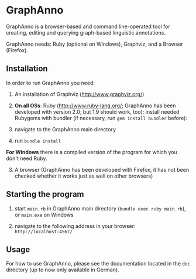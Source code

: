 # GraphAnno

GraphAnno is a browser-based and command line-operated tool for creating, editing and querying graph-based linguistic annotations.

GraphAnno needs: Ruby (optional on Windows), Graphviz, and a Browser (Firefox).

## Installation

In order to run GraphAnno you need:

1. An installation of Graphviz (http://www.graphviz.org/)

2. **On all OSs**: Ruby (http://www.ruby-lang.org/; GraphAnno has been developed with version 2.0; but 1.9 should work, too);
  install needed Rubygems with bundler (if necessary, run `gem install bundler` before):
  1. navigate to the GraphAnno main directory
  2. run `bundle install`
  
  **For Windows** there is a compiled version of the program for which you don't need Ruby.

3. A browser (GraphAnno has been developed with Firefox, it has not been checked whether it works just as well on other browsers)


## Starting the program

1. start `main.rb` in GraphAnno main directory (`bundle exec ruby main.rb`), or `main.exe` on Windows

2. navigate to the following address in your browser: `http://localhost:4567/`


## Usage

For how to use GraphAnno, please see the documentation located in the `doc` directory (up to now only available in German).